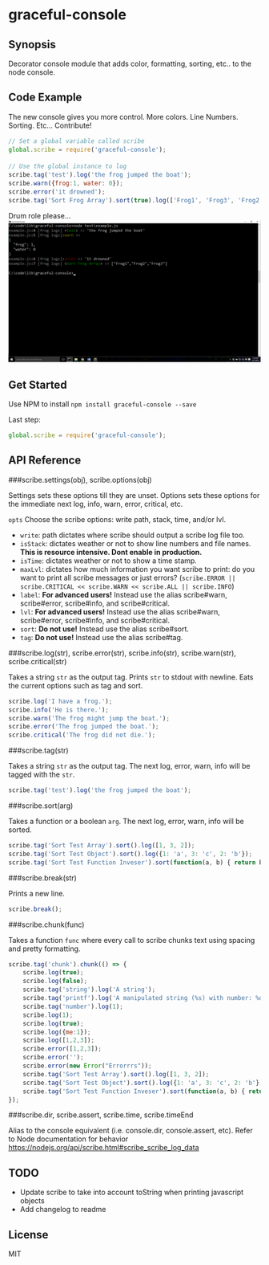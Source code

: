 # graceful-console

## Synopsis

Decorator console module that adds color, formatting, sorting, etc.. to the node console. 

## Code Example

The new console gives you more control. More colors. Line Numbers. Sorting. Etc... Contribute!

```javascript
// Set a global variable called scribe
global.scribe = require('graceful-console');

// Use the global instance to log
scribe.tag('test').log('the frog jumped the boat');
scribe.warn({frog:1, water: 0});
scribe.error('it drowned');
scribe.tag('Sort Frog Array').sort(true).log(['Frog1', 'Frog3', 'Frog2']);
```

Drum role please...
![alt text](screenshot.png)

## Get Started

Use NPM to install 	`npm install graceful-console --save`

Last step:

```javascript
global.scribe = require('graceful-console');
```

## API Reference

###scribe.settings(obj), scribe.options(obj)

Settings sets these options till they are unset. Options sets these options for the immediate next log, info, warn, error, critical, etc.

`opts` Choose the scribe options: write path, stack, time, and/or lvl. 

+ `write`: path dictates where scribe should output a scribe log file too.
+ `isStack`: dictates weather or not to show line numbers and file names. **This is resource intensive. Dont enable in production.**
+ `isTime`: dictates weather or not to show a time stamp.
+ `maxLvl`: dictates how much information you want scribe to print: do you want to print all scribe messages or just errors? (`scribe.ERROR || scribe.CRITICAL << scribe.WARN << scribe.ALL || scribe.INFO`)
+ `label`: **For advanced users!** Instead use the alias scribe#warn, scribe#error, scribe#info, and scribe#critical.
+ `lvl`: **For advanced users!** Instead use the alias scribe#warn, scribe#error, scribe#info, and scribe#critical.
+ `sort`: **Do not use!** Instead use the alias scribe#sort.
+ `tag`: **Do not use!** Instead use the alias scribe#tag.

###scribe.log(str), scribe.error(str), scribe.info(str), scribe.warn(str), scribe.critical(str)

Takes a string `str` as the output tag. Prints `str`  to stdout with newline. Eats the current options such as tag and sort.

```javascript
scribe.log('I have a frog.');
scribe.info('He is there.');
scribe.warn('The frog might jump the boat.');
scribe.error('The frog jumped the boat.');
scribe.critical('The frog did not die.');
```

###scribe.tag(str)

Takes a string `str` as the output tag. The next log, error, warn, info will be tagged with the `str`.

```javascript
scribe.tag('test').log('the frog jumped the boat');
```

###scribe.sort(arg)

Takes a function or a boolean `arg`. The next log, error, warn, info will be sorted.

```javascript
scribe.tag('Sort Test Array').sort().log([1, 3, 2]);
scribe.tag('Sort Test Object').sort().log({1: 'a', 3: 'c', 2: 'b'});
scribe.tag('Sort Test Function Inveser').sort(function(a, b) { return b.value.charCodeAt(0) - a.value.charCodeAt(0)}).log({1: 'a', 3: 'c', 2: 	'b'});
```
###scribe.break(str)

Prints a new line.

```javascript
scribe.break();
```

###scribe.chunk(func)

Takes a function `func` where every call to scribe chunks text using spacing and pretty formatting.

```javascript
scribe.tag('chunk').chunk(() => {
	scribe.log(true);
	scribe.log(false);
	scribe.tag('string').log('A string');
	scribe.tag('printf').log('A manipulated string (%s) with number: %d', 'apple', 42);
	scribe.tag('number').log(1);
	scribe.log(1);
	scribe.log(true);
	scribe.log({me:1});
	scribe.log([1,2,3]);
	scribe.error([1,2,3]);
	scribe.error('');
	scribe.error(new Error("Errorrrs"));
	scribe.tag('Sort Test Array').sort().log([1, 3, 2]);
	scribe.tag('Sort Test Object').sort().log({1: 'a', 3: 'c', 2: 'b'});
	scribe.tag('Sort Test Function Inveser').sort(function(a, b) { return b.value.charCodeAt(0) - a.value.charCodeAt(0) }).log({1: 'a', 3: 'c', 2: 'b'});
});
```

###scribe.dir, scribe.assert, scribe.time, scribe.timeEnd

Alias to the console equivalent (i.e. console.dir, console.assert, etc).
Refer to Node documentation for behavior https://nodejs.org/api/scribe.html#scribe_scribe_log_data

## TODO
+ Update scribe to take into account toString when printing javascript objects
+ Add changelog to readme

## License

MIT